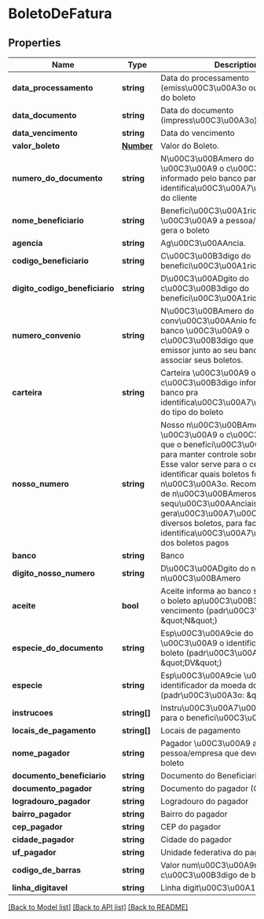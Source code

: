 # BoletoDeFatura

## Properties
Name | Type | Description | Notes
------------ | ------------- | ------------- | -------------
**data_processamento** | **string** | Data do processamento (emiss\u00C3\u00A3o ou faturamento) do boleto | [optional] 
**data_documento** | **string** | Data do documento (impress\u00C3\u00A3o) | [optional] 
**data_vencimento** | **string** | Data do vencimento | [optional] 
**valor_boleto** | [**Number**](Number.md) | Valor do Boleto. | [optional] 
**numero_do_documento** | **string** | N\u00C3\u00BAmero do documento \u00C3\u00A9 o c\u00C3\u00B3digo informado pelo banco para identifica\u00C3\u00A7\u00C3\u00A3o do cliente | [optional] 
**nome_beneficiario** | **string** | Benefici\u00C3\u00A1rio \u00C3\u00A9 a pessoa/empresa que gera o boleto | [optional] 
**agencia** | **string** | Ag\u00C3\u00AAncia. | [optional] 
**codigo_beneficiario** | **string** | C\u00C3\u00B3digo do benefici\u00C3\u00A1rio | [optional] 
**digito_codigo_beneficiario** | **string** | D\u00C3\u00ADgito do c\u00C3\u00B3digo do benefici\u00C3\u00A1rio | [optional] 
**numero_convenio** | **string** | N\u00C3\u00BAmero do conv\u00C3\u00AAnio fornecido pelo banco \u00C3\u00A9 o c\u00C3\u00B3digo que identifica um emissor junto ao seu banco para associar seus boletos. | [optional] 
**carteira** | **string** | Carteira \u00C3\u00A9 o c\u00C3\u00B3digo informado pelo banco pra identifica\u00C3\u00A7\u00C3\u00A3o do tipo do boleto | [optional] 
**nosso_numero** | **string** | Nosso n\u00C3\u00BAmero \u00C3\u00A9 o c\u00C3\u00B3digo que o benefici\u00C3\u00A1rio escolhe para manter controle sobre seus boletos. Esse valor serve para o cedente identificar quais boletos foram pagos ou n\u00C3\u00A3o. Recomenda-se o uso de n\u00C3\u00BAmeros sequ\u00C3\u00AAnciais, na gera\u00C3\u00A7\u00C3\u00A3o de diversos boletos, para facilitar a identifica\u00C3\u00A7\u00C3\u00A3o dos boletos pagos | [optional] 
**banco** | **string** | Banco | [optional] 
**digito_nosso_numero** | **string** | D\u00C3\u00ADgito do nosso n\u00C3\u00BAmero | [optional] 
**aceite** | **bool** | Aceite informa ao banco se deve aceitar o boleto ap\u00C3\u00B3s a data de vencimento (padr\u00C3\u00A3o: \&quot;N\&quot;) | [optional] 
**especie_do_documento** | **string** | Esp\u00C3\u00A9cie do documento \u00C3\u00A9 o identificador do tipo de boleto (padr\u00C3\u00A3o: \&quot;DV\&quot;) | [optional] 
**especie** | **string** | Esp\u00C3\u00A9cie \u00C3\u00A9 o identificador da moeda do boleto (padr\u00C3\u00A3o: \&quot;R$\&quot;) | [optional] 
**instrucoes** | **string[]** | Instru\u00C3\u00A7\u00C3\u00B5es para o benefici\u00C3\u00A1rio | [optional] 
**locais_de_pagamento** | **string[]** | Locais de pagamento | [optional] 
**nome_pagador** | **string** | Pagador \u00C3\u00A9 a pessoa/empresa que deve pagar o boleto | [optional] 
**documento_beneficiario** | **string** | Documento do Beneficiario. | [optional] 
**documento_pagador** | **string** | Documento do pagador (CPF ou CNPJ) | [optional] 
**logradouro_pagador** | **string** | Logradouro do pagador | [optional] 
**bairro_pagador** | **string** | Bairro do pagador | [optional] 
**cep_pagador** | **string** | CEP do pagador | [optional] 
**cidade_pagador** | **string** | Cidade do pagador | [optional] 
**uf_pagador** | **string** | Unidade federativa do pagador | [optional] 
**codigo_de_barras** | **string** | Valor num\u00C3\u00A9rico do c\u00C3\u00B3digo de barras | [optional] 
**linha_digitavel** | **string** | Linha digit\u00C3\u00A1vel formatada | [optional] 

[[Back to Model list]](../README.md#documentation-for-models) [[Back to API list]](../README.md#documentation-for-api-endpoints) [[Back to README]](../README.md)



